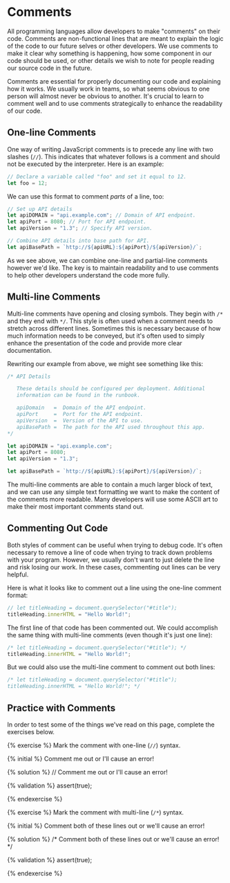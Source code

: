 # Comments

All programming languages allow developers to make "comments" on their code. Comments are non-functional lines that are meant to explain the logic of the code to our future selves or other developers. We use comments to make it clear why something is happening, how some component in our code should be used, or other details we wish to note for people reading our source code in the future. 

Comments are essential for properly documenting our code and explaining how it works. We usually work in teams, so what seems obvious to one person will almost never be obvious to another. It's crucial to learn to comment well and to use comments strategically to enhance the readability of our code.

## One-line Comments

One way of writing JavaScript comments is to precede any line with two slashes (`//`). This indicates that whatever follows is a comment and should not be executed by the interpreter. Here is an example:

```js
// Declare a variable called "foo" and set it equal to 12.
let foo = 12;
```

We can use this format to comment _parts_ of a line, too:

```js
// Set up API details
let apiDOMAIN = "api.example.com"; // Domain of API endpoint.
let apiPort = 8080; // Port for API endpoint.
let apiVersion = "1.3"; // Specify API version.

// Combine API details into base path for API.
let apiBasePath = `http://${apiURL}:${apiPort}/${apiVersion}/`;
```
As we see above, we can combine one-line and partial-line comments however we'd like. The key is to maintain readability and to use comments to help other developers understand the code more fully.

## Multi-line Comments

Multi-line comments have opening and closing symbols. They begin with `/*` and they end with `*/`. This style is often used when a comment needs to stretch across different lines. Sometimes this is necessary because of how much information needs to be conveyed, but it's often used to simply enhance the presentation of the code and provide more clear documentation.

Rewriting our example from above, we might see something like this:

```js
/* API Details

   These details should be configured per deployment. Additional
   information can be found in the runbook.

   apiDomain   =  Domain of the API endpoint.
   apiPort     =  Port for the API endpoint.
   apiVersion  =  Version of the API to use.
   apiBasePath =  The path for the API used throughout this app.
*/

let apiDOMAIN = "api.example.com"; 
let apiPort = 8080; 
let apiVersion = "1.3"; 

let apiBasePath = `http://${apiURL}:${apiPort}/${apiVersion}/`;
```

The multi-line comments are able to contain a much larger block of text, and we can use any simple text formatting we want to make the content of the comments more readable. Many developers will use some ASCII art to make their most important comments stand out.

## Commenting Out Code

Both styles of comment can be useful when trying to debug code. It's often necessary to remove a line of code when trying to track down problems with your program. However, we usually don't want to just delete the line and risk losing our work. In these cases, commenting out lines can be very helpful.

Here is what it looks like to comment out a line using the one-line comment format:

```js
// let titleHeading = document.querySelector("#title");
titleHeading.innerHTML = "Hello World!";
```

The first line of that code has been commented out. We could accomplish the same thing with multi-line comments (even though it's just one line):

```js
/* let titleHeading = document.querySelector("#title"); */
titleHeading.innerHTML = "Hello World!";

```

But we could also use the multi-line comment to comment out both lines:

```js
/* let titleHeading = document.querySelector("#title");
titleHeading.innerHTML = "Hello World!"; */
```

## Practice with Comments
In order to test some of the things we've read on this page, complete the exercises below. 

{% exercise %}
Mark the comment with one-line (`//`) syntax.

{% initial %}
Comment me out or I'll cause an error!

{% solution %}
// Comment me out or I'll cause an error!

{% validation %}
assert(true);

{% endexercise %}

{% exercise %}
Mark the comment with multi-line (`/*`) syntax.

{% initial %}
Comment both of these lines out 
or we'll cause an error!

{% solution %}
/* Comment both of these lines out 
or we'll cause an error! */

{% validation %}
assert(true);

{% endexercise %}